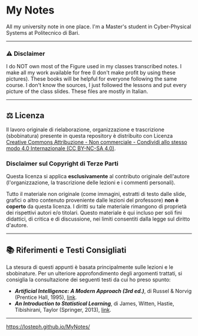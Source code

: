 # My Notes
All my university note in one place. I'm a Master's student in Cyber-Physical Systems at Politecnico di Bari. 

---
### ⚠️ Disclaimer
I do NOT own most of the Figure used in my classes transcribed notes. I make all my work available for free (I don't make profit by using these pictures). These books will be helpful for everyone following the same course. I don't know the sources, I just followed the lessons and put every picture of the class slides. These files are mostly in Italian.

---
## ⚖️ Licenza

Il lavoro originale di rielaborazione, organizzazione e trascrizione (sbobinatura) presente in questa repository è distribuito con Licenza
[Creative Commons Attribuzione - Non commerciale - Condividi allo stesso modo 4.0 Internazionale (CC BY-NC-SA 4.0)](http://creativecommons.org/licenses/by-nc-sa/4.0/).

### Disclaimer sul Copyright di Terze Parti

Questa licenza si applica **esclusivamente** al contributo originale dell'autore (l'organizzazione, la trascrizione delle lezioni e i commenti personali).

Tutto il materiale non originale (come immagini, estratti di testo dalle slide, grafici o altro contenuto proveniente dalle lezioni del professore) **non è coperto** da questa licenza. I diritti su tale materiale rimangono di proprietà dei rispettivi autori e/o titolari. Questo materiale è qui incluso per soli fini didattici, di critica e di discussione, nei limiti consentiti dalla legge sul diritto d'autore.

---
## 📚 Riferimenti e Testi Consigliati

La stesura di questi appunti è basata principalmente sulle lezioni e le sbobinature. Per un ulteriore approfondimento degli argomenti trattati, si consiglia la consultazione dei seguenti testi da cui ho preso spunto:

* ***Artificial Intelligence: A Modern Approach (3rd ed.)***, di Russel & Norvig (Prentice Hall, 1995), [link](https://people.engr.tamu.edu/guni/csce625/slides/AI.pdf).
* ***An Introduction to Statistical Learning***, di James, Witten, Hastie, Tibishirani, Taylor (Springer, 2013), [link](https://www.statlearning.com/).

---
https://losteph.github.io/MyNotes/
